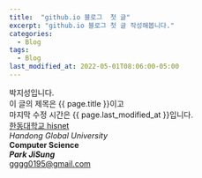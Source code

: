 ```yaml
---
title:  "github.io 블로그  첫 글"
excerpt: "github.io 블로그 첫 글 작성해봅니다."
categories:
  - Blog
tags:
  - Blog
last_modified_at: 2022-05-01T08:06:00-05:00
---
```

박지성입니다.   
이 글의 제목은 {{ page.title }}이고   
마지막 수정 시간은 {{ page.last_modified_at }}입니다.   
[한동대학교 hisnet](https://hisnet.handong.edu)   
*Handong Global University*   
**Computer Science**   
***Park JiSung***   
<gggg0195@gmail.com>
        







